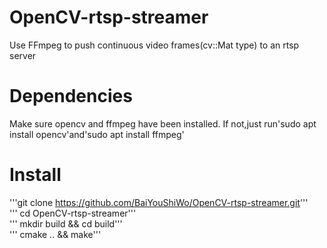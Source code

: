 # OpenCV-rtsp-streamer
Use FFmpeg to push continuous video frames(cv::Mat type) to an rtsp server

# Dependencies
Make sure opencv and ffmpeg have been installed.
If not,just run'sudo apt install opencv'and'sudo apt install ffmpeg'   

# Install

'''git clone https://github.com/BaiYouShiWo/OpenCV-rtsp-streamer.git'''   
''' cd OpenCV-rtsp-streamer'''   
''' mkdir build && cd build'''   
''' cmake .. && make'''   

